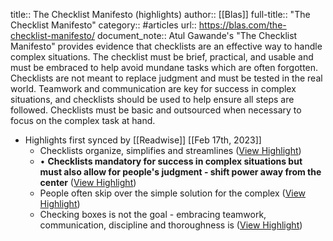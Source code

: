 title:: The Checklist Manifesto (highlights)
author:: [[Blas]]
full-title:: "The Checklist Manifesto"
category:: #articles
url:: https://blas.com/the-checklist-manifesto/
document_note:: Atul Gawande's "The Checklist Manifesto" provides evidence that checklists are an effective way to handle complex situations. The checklist must be brief, practical, and usable and must be embraced to help avoid mundane tasks which are often forgotten. Checklists are not meant to replace judgment and must be tested in the real world. Teamwork and communication are key for success in complex situations, and checklists should be used to help ensure all steps are followed. Checklists must be basic and outsourced when necessary to focus on the complex task at hand.

- Highlights first synced by [[Readwise]] [[Feb 17th, 2023]]
	- Checklists organize, simplifies and streamlines ([View Highlight](https://read.readwise.io/read/01gsfeqq5bwtnh9ye3axr5bs76))
	- •   **Checklists mandatory for success in complex situations but must also allow for people's judgment - shift power away from the center** ([View Highlight](https://read.readwise.io/read/01gsfeqtd58vegaqhcmasphwdp))
	- People often skip over the simple solution for the complex ([View Highlight](https://read.readwise.io/read/01gsfeqzsqv7jqpaxstdzyr01t))
	- Checking boxes is not the goal - embracing teamwork, communication, discipline and thoroughness is ([View Highlight](https://read.readwise.io/read/01gsfer7x74tydtc0sr3m816ba))